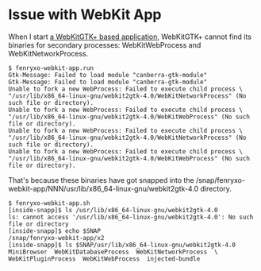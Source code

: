 Issue with WebKit App
=====================

When I start [a WebKitGTK+ based application](./webkit-app.vala), WebKitGTK+ cannot
find its binaries for secondary processes: WebKitWebProcess and WebKitNetworkProcess.

```
$ fenryxo-webkit-app.run
Gtk-Message: Failed to load module "canberra-gtk-module"
Gtk-Message: Failed to load module "canberra-gtk-module"
Unable to fork a new WebProcess: Failed to execute child process \
"/usr/lib/x86_64-linux-gnu/webkit2gtk-4.0/WebKitNetworkProcess" (No such file or directory).
Unable to fork a new WebProcess: Failed to execute child process \
"/usr/lib/x86_64-linux-gnu/webkit2gtk-4.0/WebKitWebProcess" (No such file or directory).
Unable to fork a new WebProcess: Failed to execute child process \
"/usr/lib/x86_64-linux-gnu/webkit2gtk-4.0/WebKitNetworkProcess" (No such file or directory).
Unable to fork a new WebProcess: Failed to execute child process \
"/usr/lib/x86_64-linux-gnu/webkit2gtk-4.0/WebKitWebProcess" (No such file or directory).
```

That's because these binaries have got snapped into
the /snap/fenryxo-webkit-app/NNN/usr/lib/x86_64-linux-gnu/webkit2gtk-4.0 directory.

```
$ fenryxo-webkit-app.sh
[inside-snapp]$ ls /usr/lib/x86_64-linux-gnu/webkit2gtk-4.0
ls: cannot access '/usr/lib/x86_64-linux-gnu/webkit2gtk-4.0': No such file or directory
[inside-snapp]$ echo $SNAP     
/snap/fenryxo-webkit-app/x2
[inside-snapp]$ ls $SNAP/usr/lib/x86_64-linux-gnu/webkit2gtk-4.0
MiniBrowser  WebKitDatabaseProcess  WebKitNetworkProcess  \
WebKitPluginProcess  WebKitWebProcess  injected-bundle
```
